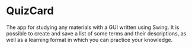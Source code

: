 # QuizCard
The app for studying any materials with a GUI written using Swing.
It is possible to create and save a list of some terms and their descriptions, as well as a learning format in which you can practice your knowledge.
